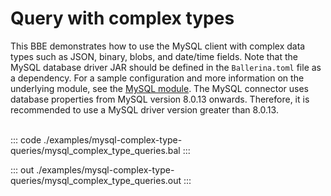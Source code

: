 # Query with complex types

This BBE demonstrates how to use the MySQL client with complex data types
such as JSON, binary, blobs, and date/time fields. Note that the MySQL database
driver JAR should be defined in the `Ballerina.toml` file as a dependency.
For a sample configuration and more information on the underlying module, see the [MySQL module](https://docs.central.ballerina.io/ballerinax/mysql/latest/).
The MySQL connector uses database properties from MySQL version 8.0.13 onwards. Therefore, it is
recommended to use a MySQL driver version greater than 8.0.13.<br><br>

::: code ./examples/mysql-complex-type-queries/mysql_complex_type_queries.bal :::

::: out ./examples/mysql-complex-type-queries/mysql_complex_type_queries.out :::